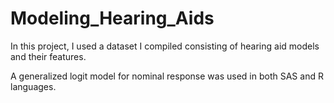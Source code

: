 # Modeling_Hearing_Aids
In this project, I used a dataset I compiled consisting of hearing aid models and their features.

A generalized logit model for nominal response was used in both SAS and R languages.


